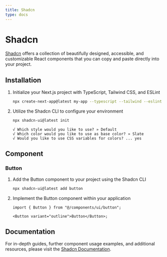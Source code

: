 ```yaml
---
title: Shadcn
type: docs
---
```


# Shadcn

[Shadcn](https://ui.shadcn.com/) offers a collection of beautifully designed, accessible, and customizable React components that you can copy and paste directly into your project.

## Installation

1. Initialize your Next.js project with TypeScript, Tailwind CSS, and ESLint

   ```sh
   npx create-next-app@latest my-app --typescript --tailwind --eslint
   ```

2. Utilize the Shadcn CLI to configure your environment

   ```sh
   npx shadcn-ui@latest init
   ```

   ```
   √ Which style would you like to use? » Default
   √ Which color would you like to use as base color? » Slate
   √ Would you like to use CSS variables for colors? ... yes
   ```

## Component

### Button

1. Add the Button component to your project using the Shadcn CLI

   ```sh
   npx shadcn-ui@latest add button
   ```

2. Implement the Button component within your application

   ```tsx
   import { Button } from "@/components/ui/button";

   <Button variant="outline">Button</Button>;
   ```

## Documentation

For in-depth guides, further component usage examples, and additional resources, please visit the [Shadcn Documentation](https://ui.shadcn.com/docs).
